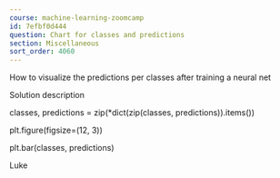 ```yaml
---
course: machine-learning-zoomcamp
id: 7efbf0d444
question: Chart for classes and predictions
section: Miscellaneous
sort_order: 4060
---
```


How to visualize the predictions per classes after training a neural net

Solution description

classes, predictions = zip(*dict(zip(classes, predictions)).items())

plt.figure(figsize=(12, 3))

plt.bar(classes, predictions)

Luke

